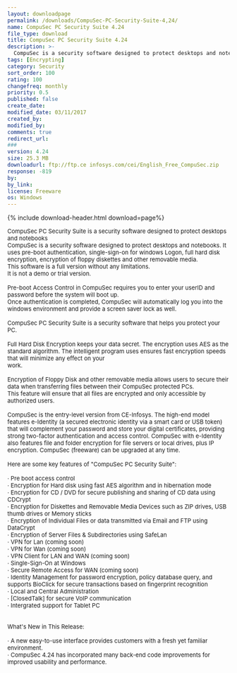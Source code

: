 ```yaml
---
layout: downloadpage
permalink: /downloads/CompuSec-PC-Security-Suite-4,24/
name: CompuSec PC Security Suite 4.24
file_type: download
title: CompuSec PC Security Suite 4.24
description: >-
  CompuSec is a security software designed to protect desktops and notebooks. It uses pre-boot authentication, single-sign-on for windows Logon, full hard disk encryption, encryption of floppy diskettes and other removable media.
tags: [Encrypting]
category: Security
sort_order: 100
rating: 100
changefreq: monthly
priority: 0.5
published: false
create_date: 
modified_date: 03/11/2017
created_by: 
modified_by: 
comments: true
redirect_url: 
### 
version: 4.24
size: 25.3 MB
downloadurl: ftp://ftp.ce infosys.com/cei/English_Free_CompuSec.zip
response: -819
by: 
by_link: 
license: Freeware
os: Windows
---
```


{% include download-header.html download=page%}

<p style="fix-download-text !important">
<p><font size="2">CompuSec PC Security Suite is a security software designed to protect desktops and notebooks <br />
CompuSec is a security software designed to protect desktops and notebooks. It uses pre-boot authentication, single-sign-on for windows Logon, full hard disk encryption, encryption of floppy diskettes and other removable media. <br />
This software is a full version without any limitations. <br />
It is not a demo or trial version. <br />
<br />
Pre-boot Access Control in CompuSec requires you to enter your userID and password before the system will boot up. <br />
Once authentication is completed, CompuSec will automatically log you into the windows environment and provide a screen saver lock as well. <br />
<br />
CompuSec PC Security Suite is a security software that helps you protect your PC. <br />
<br />
Full Hard Disk Encryption keeps your data secret. The encryption uses AES as the standard algorithm. The intelligent program uses ensures fast encryption speeds that will minimize any effect on your <br />
work. <br />
<br />
Encryption of Floppy Disk and other removable media allows users to secure their data when transferring files between their CompuSec protected PCs. <br />
This feature will ensure that all files are encrypted and only accessible by authorized users. <br />
<br />
CompuSec is the entry-level version from CE-Infosys. The high-end model features e-Identity (a secured electronic identity via a smart card or USB token) that will complement your password and store your digital certificates, providing strong two-factor authentication and access control. CompuSec with e-Identity also features file and folder encryption for file servers or local drives, plus IP encryption. CompuSec (freeware) can be upgraded at any time. <br />
<br />
Here are some key features of "CompuSec PC Security Suite": <br />
<br />
· Pre boot access control <br />
· Encryption for Hard disk using fast AES algorithm and in hibernation mode <br />
· Encryption for CD / DVD for secure publishing and sharing of CD data using CDCrypt <br />
· Encryption for Diskettes and Removable Media Devices such as ZIP drives, USB thumb drives or Memory sticks <br />
· Encryption of Individual Files or data transmitted via Email and FTP using DataCrypt <br />
· Encryption of Server Files &amp; Subdirectories using SafeLan <br />
· VPN for Lan (coming soon) <br />
· VPN for Wan (coming soon) <br />
· VPN Client for LAN and WAN (coming soon) <br />
· Single-Sign-On at Windows <br />
· Secure Remote Access for WAN (coming soon) <br />
· Identity Management for password encryption, policy database query, and supports BioClick for secure transactions based on fingerprint recognition <br />
· Local and Central Administration <br />
· [ClosedTalk] for secure VoIP communication <br />
· Intergrated support for Tablet PC <br />
<br />
<br />
What's New in This Release: <br />
<br />
· A new easy-to-use interface provides customers with a fresh yet familiar environment. <br />
· CompuSec 4.24 has incorporated many back-end code improvements for improved usability and performance.</font></p></p>
